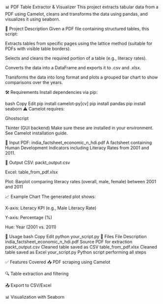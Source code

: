 📊 PDF Table Extractor & Visualizer
This project extracts tabular data from a PDF using Camelot, cleans and transforms the data using pandas, and visualizes it using seaborn.

📄 Project Description
Given a PDF file containing structured tables, this script:

Extracts tables from specific pages using the lattice method (suitable for PDFs with visible table borders).

Selects and cleans the required portion of a table (e.g., literacy rates).

Converts the data into a DataFrame and exports it to .csv and .xlsx.

Transforms the data into long format and plots a grouped bar chart to show comparisons over the years.

🛠️ Requirements
Install dependencies via pip:

bash
Copy
Edit
pip install camelot-py[cv]
pip install pandas
pip install seaborn
⚠️ Camelot requires:

Ghostscript

Tkinter (GUI backend)
Make sure these are installed in your environment. See Camelot installation guide.

📁 Input
PDF: india_factsheet_economic_n_hdi.pdf
A factsheet containing Human Development Indicators including Literacy Rates from 2001 and 2011.

🧾 Output
CSV: packt_output.csv

Excel: table_from_pdf.xlsx

Plot: Barplot comparing literacy rates (overall, male, female) between 2001 and 2011

📈 Example Chart
The generated plot shows:

X-axis: Literacy KPI (e.g., Male Literacy Rate)

Y-axis: Percentage (%)

Hue: Year (2001 vs. 2011)

📜 Usage
bash
Copy
Edit
python your_script.py
📂 Files
File	Description
india_factsheet_economic_n_hdi.pdf	Source PDF for extraction
packt_output.csv	Cleaned table saved as CSV
table_from_pdf.xlsx	Cleaned table saved as Excel
your_script.py	Python script performing all steps

✅ Features Covered
📥 PDF scraping using Camelot

🔍 Table extraction and filtering

📤 Export to CSV/Excel

📊 Visualization with Seaborn